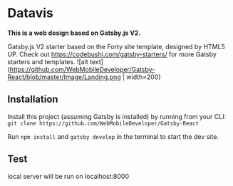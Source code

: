 # Datavis

**This is a web design based on Gatsby.js V2.**

Gatsby.js V2 starter based on the Forty site template, designed by HTML5 UP. Check out https://codebushi.com/gatsby-starters/ for more Gatsby starters and templates.
![alt text](https://github.com/WebMobileDeveloper/Gatsby-React/blob/master/Image/Landing.png | width=200)


## Installation

Install this project (assuming Gatsby is installed) by running from your CLI:
<br/>
`git clone https://github.com/WebMobileDeveloper/Gatsby-React`

Run `npm install` and `gatsby develop` in the terminal to start the dev site.

## Test

local server will be run on localhost:8000
